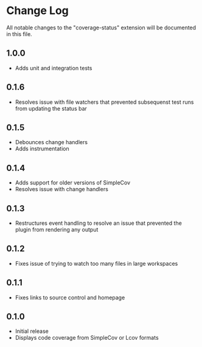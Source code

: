 # Change Log

All notable changes to the "coverage-status" extension will be documented in this file.

## 1.0.0

- Adds unit and integration tests

## 0.1.6

- Resolves issue with file watchers that prevented subsequenst test runs from updating the status bar

## 0.1.5

- Debounces change handlers
- Adds instrumentation

## 0.1.4

- Adds support for older versions of SimpleCov
- Resolves issue with change handlers

## 0.1.3

- Restructures event handling to resolve an issue that prevented the plugin from rendering any output

## 0.1.2

- Fixes issue of trying to watch too many files in large workspaces

## 0.1.1

- Fixes links to source control and homepage

## 0.1.0

- Initial release
- Displays code coverage from SimpleCov or Lcov formats